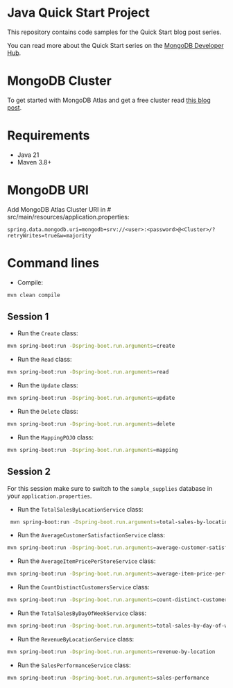 # Java Quick Start Project

This repository contains code samples for the Quick Start blog post series.

You can read more about the Quick Start series on the [MongoDB Developer Hub](https://www.mongodb.com/developer/).


# MongoDB Cluster

To get started with MongoDB Atlas and get a free cluster read [this blog post](https://developer.mongodb.com/quickstart/free-atlas-cluster).

# Requirements

- Java 21
- Maven 3.8+

# MongoDB URI

Add MongoDB Atlas Cluster URI in # src/main/resources/application.properties:
```
spring.data.mongodb.uri=mongodb+srv://<user>:<password>@<Cluster>/?retryWrites=true&w=majority
```

# Command lines

- Compile: 

```sh
mvn clean compile
```

## Session 1

- Run the `Create` class:

```sh
mvn spring-boot:run -Dspring-boot.run.arguments=create
```

- Run the `Read` class:

```sh
mvn spring-boot:run -Dspring-boot.run.arguments=read
```

- Run the `Update` class:

```sh
mvn spring-boot:run -Dspring-boot.run.arguments=update
```

- Run the `Delete` class:

```sh
mvn spring-boot:run -Dspring-boot.run.arguments=delete
```

- Run the `MappingPOJO` class:

```sh
mvn spring-boot:run -Dspring-boot.run.arguments=mapping
```

## Session 2
For this session make sure to switch to the `sample_supplies` database in your `application.properties`.

- Run the `TotalSalesByLocationService` class:

```sh
 mvn spring-boot:run -Dspring-boot.run.arguments=total-sales-by-location
```

- Run the `AverageCustomerSatisfactionService` class:

```sh
mvn spring-boot:run -Dspring-boot.run.arguments=average-customer-satisfaction
```

- Run the `AverageItemPricePerStoreService` class:
```sh
mvn spring-boot:run -Dspring-boot.run.arguments=average-item-price-per-store
```

- Run the `CountDistinctCustomersService` class:

```sh
mvn spring-boot:run -Dspring-boot.run.arguments=count-distinct-customers
```

- Run the `TotalSalesByDayOfWeekService` class:
```sh
mvn spring-boot:run -Dspring-boot.run.arguments=total-sales-by-day-of-week
```

- Run the `RevenueByLocationService` class:
```sh
mvn spring-boot:run -Dspring-boot.run.arguments=revenue-by-location
```

- Run the `SalesPerformanceService` class:
```sh
mvn spring-boot:run -Dspring-boot.run.arguments=sales-performance
```
